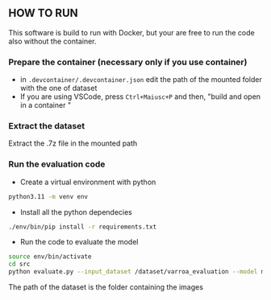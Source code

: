 ## HOW TO RUN
This software is build to run with Docker, but your are free to run the code also without the container.
### Prepare the container (necessary only if you use container)

- in `.devcontainer/.devcontainer.json` edit the path of the mounted folder with the one of dataset
- If you are using VSCode, press `Ctrl+Maiusc+P` and then, "build and open in a container "

### Extract the dataset
Extract the .7z file in the mounted path
### Run the evaluation code
- Create a virtual environment with python 
```bash
python3.11 -m venv env
```
- Install all the python dependecies
```bash
./env/bin/pip install -r requirements.txt
```
- Run the code to evaluate the model
```bash
source env/bin/activate
cd src
python evaluate.py --input_dataset /dataset/varroa_evaluation --model model.pth
```
The path of the dataset is the folder containing the images